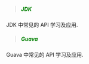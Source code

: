 > ##### <font color=green>JDK</font>

JDK 中常见的 API 学习及应用.

> ##### <font color=green>Guava</font>

Guava 中常见的 API 学习及应用.
